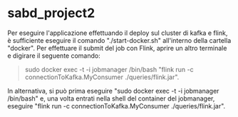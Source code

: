 # sabd_project2

Per eseguire l'applicazione effettuando il deploy sul cluster di kafka e flink, è sufficiente  eseguire il comando "./start-docker.sh" all'interno della cartella "docker". 
Per effettuare il submit del job con Flink, aprire un altro terminale e digirare il seguente comando:

> sudo docker exec -t -i jobmanager /bin/bash "flink run -c connectionToKafka.MyConsumer ./queries/flink.jar". 
>
In alternativa, si può prima eseguire "sudo docker exec -t -i jobmanager /bin/bash" e, una volta entrati nella shell del container del jobmanager, eseguire "flink run -c connectionToKafka.MyConsumer ./queries/flink.jar".
